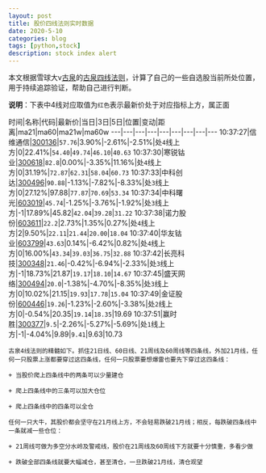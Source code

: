 ```yaml
---
layout: post
title: 股价四线法则实时数据
date: 2020-5-10
categories: blog
tags: [python,stock]
description: stock index alert
---
```



本文根据雪球大v[古泉](https://xueqiu.com/u/7148646888)的[古泉四线法则](https://xueqiu.com/7148646888/130498192)，计算了自己的一些自选股当前所处位置，用于持续追踪验证，帮助自己进行判断。

**说明**：下表中4线对应取值为`红色`表示最新价处于对应指标上方，属正面

时间|名称|代码|最新价|当日|3日|5日|位置|变动|距离|ma21|ma60|ma21w|ma60w
---|---|---|---|---|---|---|---|---
10:37:27|信维通信|[300136](https://xueqiu.com/S/SZ300136)|`57.76`|3.90%|-2.61%|-2.51%|处`4`线上方|0|22.41%|`54.40`|`49.74`|`46.10`|`40.63`
10:37:30|寒锐钴业|[300618](https://xueqiu.com/S/SZ300618)|`82.8`|0.00%|-3.35%|11.16%|处`4`线上方|0|31.19%|`72.87`|`62.31`|`58.04`|`60.73`
10:37:33|中科创达|[300496](https://xueqiu.com/S/SZ300496)|`90.88`|-1.13%|-7.82%|-8.33%|处`3`线上方|0|27.12%|97.88|`77.87`|`70.69`|`53.34`
10:37:34|中科曙光|[603019](https://xueqiu.com/S/SH603019)|`45.74`|-1.25%|-3.76%|-1.92%|处`3`线上方|-1|17.89%|45.82|`42.04`|`39.28`|`31.22`
10:37:38|诺力股份|[603611](https://xueqiu.com/S/SH603611)|`22.2`|2.73%|1.35%|0.27%|处`4`线上方|2|9.50%|`22.11`|`21.44`|`20.00`|`18.04`
10:37:40|华友钴业|[603799](https://xueqiu.com/S/SH603799)|`43.63`|0.14%|-6.42%|0.82%|处`4`线上方|0|16.00%|`43.34`|`39.03`|`36.75`|`32.88`
10:37:42|长亮科技|[300348](https://xueqiu.com/S/SZ300348)|`21.46`|-0.42%|-6.94%|-2.33%|处`3`线上方|-1|18.73%|21.87|`19.17`|`18.10`|`14.67`
10:37:45|盛天网络|[300494](https://xueqiu.com/S/SZ300494)|`20.0`|-1.38%|-4.70%|-8.35%|处`3`线上方|0|10.02%|21.15|`19.93`|`17.78`|`15.04`
10:37:49|金证股份|[600446](https://xueqiu.com/S/SH600446)|`19.26`|-1.23%|-2.60%|-3.38%|处`2`线上方|0|-0.54%|20.35|`19.14`|`18.35`|19.69
10:37:51|赢时胜|[300377](https://xueqiu.com/S/SZ300377)|`9.5`|-2.26%|-5.27%|-5.69%|处`1`线上方|-1|-4.04%|9.89|`9.41`|9.63|10.73

```
古泉4线法则的精髓如下。抓住21日线、60日线、21周线及60周线等四条线，外加21月线，任何一只股票上涨都要穿过这四条线，任何一只股票要想爆雷也要先下穿过这四条线：

+ 当股价爬上四条线中的两条可以少量建仓

+ 爬上四条线中的三条可以加大仓位

+ 爬上四条线中的四条可以全仓

任何一只大牛，其股价都会坚守在21月线上方，不会轻易跌破21月线；相反，每跌破四条线中一条就减一些仓位：

+ 21周线可做为多空分水岭及警戒线，股价在21周线及60周线下方就要十分慎重，多看少做

+ 跌破全部四条线就要大幅减仓，甚至清仓，一旦跌破21月线，清仓观望
```